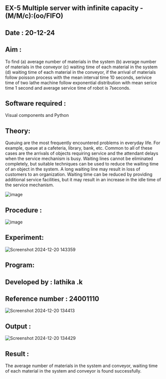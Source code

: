 ## EX-5 Multiple server with infinite capacity - (M/M/c):(oo/FIFO)
## Date : 20-12-24
## Aim :
To find (a) average number of materials in the system (b) average number of materials in the conveyor (c) waiting time of each material in the system (d) waiting time of each material in the conveyor, if the arrival  of materials follow poisson process with the mean interval time 10 seconds, serivice time of two lathe machine follow exponential distribution with mean serice time 1 second and average service time of robot is 7seconds.

## Software required :
Visual components and Python

## Theory:
Queuing are the most frequently encountered problems in everyday life. For example, queue at a cafeteria, library, bank, etc. Common to all of these cases are the arrivals of objects requiring service and the attendant delays when the service mechanism is busy. Waiting lines cannot be eliminated completely, but suitable techniques can be used to reduce the waiting time of an object in the system. A long waiting line may result in loss of customers to an organization. Waiting time can be reduced by providing additional service facilities, but it may result in an increase in the idle time of the service mechanism.

![image](https://user-images.githubusercontent.com/103921593/203238035-1c8109bc-cbf2-4c77-baea-c5b682a752ef.png)

## Procedure :

![image](https://user-images.githubusercontent.com/103921593/203238265-176740b0-eae2-4772-90be-5449869ac9b0.png)




## Experiment:

![Screenshot 2024-12-20 143359](https://github.com/user-attachments/assets/f736b6e5-7d99-447b-ab46-bb6e4f40e7a2)


## Program:
##  Developed by : lathika .k
## Reference number : 24001110
![Screenshot 2024-12-20 134413](https://github.com/user-attachments/assets/d2ee5b52-d0fc-4065-b147-657252479300)


## Output :
![Screenshot 2024-12-20 134429](https://github.com/user-attachments/assets/45ffa460-6e6f-4d3d-a1aa-f3a4b45fc95d)

## Result : 
The average number of materials in the system and conveyor, waiting time of each material in the system and conveyor is found successfully.
